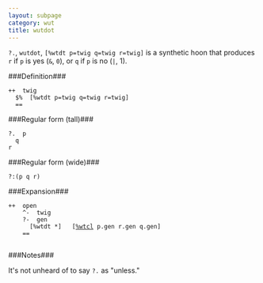 ```yaml
---
layout: subpage
category: wut
title: wutdot
---
```


`?.`, `wutdot`, `[%wtdt p=twig q=twig r=twig]` is a synthetic hoon
that produces `r` if `p` is yes (`&`, `0`), or `q` if `p` is no
(`|`, 1).

###Definition###

    ++  twig  
      $%  [%wtdt p=twig q=twig r=twig]
      ==

###Regular form (tall)###

    ?.  p
      q
    r

###Regular form (wide)###

    ?:(p q r)

###Expansion###

<div class="codeblock">
  <code>++  open
    ^-  twig
    ?-  gen
      [%wtdt *]   [<a href="/bestiary/hoon/rune/wut/wtcl/">%wtcl</a> p.gen r.gen q.gen]
    ==
  </code>
</div>

###Notes###

It's not unheard of to say `?.` as "unless."
